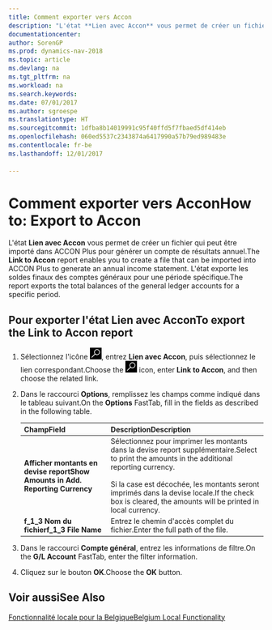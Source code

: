 ```yaml
---
title: Comment exporter vers Accon
description: "L'état **Lien avec Accon** vous permet de créer un fichier qui peut être importé dans ACCON Plus pour générer un compte de résultats annuel. L'état exporte les soldes finaux des comptes généraux pour une période spécifique."
documentationcenter: 
author: SorenGP
ms.prod: dynamics-nav-2018
ms.topic: article
ms.devlang: na
ms.tgt_pltfrm: na
ms.workload: na
ms.search.keywords: 
ms.date: 07/01/2017
ms.author: sgroespe
ms.translationtype: HT
ms.sourcegitcommit: 1dfba8b14019991c95f40ffd5f7fbaed5df414eb
ms.openlocfilehash: 060ed5537c2343874a6417990a57b79ed989483e
ms.contentlocale: fr-be
ms.lasthandoff: 12/01/2017

---
```

# <a name="how-to-export-to-accon"></a><span data-ttu-id="11085-104">Comment exporter vers Accon</span><span class="sxs-lookup"><span data-stu-id="11085-104">How to: Export to Accon</span></span>
<span data-ttu-id="11085-105">L'état **Lien avec Accon** vous permet de créer un fichier qui peut être importé dans ACCON Plus pour générer un compte de résultats annuel.</span><span class="sxs-lookup"><span data-stu-id="11085-105">The **Link to Accon** report enables you to create a file that can be imported into ACCON Plus to generate an annual income statement.</span></span> <span data-ttu-id="11085-106">L'état exporte les soldes finaux des comptes généraux pour une période spécifique.</span><span class="sxs-lookup"><span data-stu-id="11085-106">The report exports the total balances of the general ledger accounts for a specific period.</span></span>  

## <a name="to-export-the-link-to-accon-report"></a><span data-ttu-id="11085-107">Pour exporter l'état Lien avec Accon</span><span class="sxs-lookup"><span data-stu-id="11085-107">To export the Link to Accon report</span></span>  

1.  <span data-ttu-id="11085-108">Sélectionnez l'icône ![Rechercher une page ou un état](../../media/ui-search/search_small.png "icône Rechercher une page ou un état"), entrez **Lien avec Accon**, puis sélectionnez le lien correspondant.</span><span class="sxs-lookup"><span data-stu-id="11085-108">Choose the ![Search for Page or Report](../../media/ui-search/search_small.png "Search for Page or Report icon") icon, enter **Link to Accon**, and then choose the related link.</span></span>  
2.  <span data-ttu-id="11085-109">Dans le raccourci **Options**, remplissez les champs comme indiqué dans le tableau suivant.</span><span class="sxs-lookup"><span data-stu-id="11085-109">On the **Options** FastTab, fill in the fields as described in the following table.</span></span>  

    |<span data-ttu-id="11085-110">Champ</span><span class="sxs-lookup"><span data-stu-id="11085-110">Field</span></span>|<span data-ttu-id="11085-111">Description</span><span class="sxs-lookup"><span data-stu-id="11085-111">Description</span></span>|  
    |---------------------------------|---------------------------------------|  
    |<span data-ttu-id="11085-112">**Afficher montants en devise report**</span><span class="sxs-lookup"><span data-stu-id="11085-112">**Show Amounts in Add. Reporting Currency**</span></span>|<span data-ttu-id="11085-113">Sélectionnez pour imprimer les montants dans la devise report supplémentaire.</span><span class="sxs-lookup"><span data-stu-id="11085-113">Select to print the amounts in the additional reporting currency.</span></span><br /><br /> <span data-ttu-id="11085-114">Si la case est décochée, les montants seront imprimés dans la devise locale.</span><span class="sxs-lookup"><span data-stu-id="11085-114">If the check box is cleared, the amounts will be printed in local currency.</span></span>|  
    |<span data-ttu-id="11085-115">**f_1_3 Nom du fichier**</span><span class="sxs-lookup"><span data-stu-id="11085-115">**f_1_3 File Name**</span></span>|<span data-ttu-id="11085-116">Entrez le chemin d'accès complet du fichier.</span><span class="sxs-lookup"><span data-stu-id="11085-116">Enter the full path of the file.</span></span>|  

3.  <span data-ttu-id="11085-117">Dans le raccourci **Compte général**, entrez les informations de filtre.</span><span class="sxs-lookup"><span data-stu-id="11085-117">On the **G/L Account** FastTab, enter the filter information.</span></span>  
4.  <span data-ttu-id="11085-118">Cliquez sur le bouton **OK**.</span><span class="sxs-lookup"><span data-stu-id="11085-118">Choose the **OK** button.</span></span>  

## <a name="see-also"></a><span data-ttu-id="11085-119">Voir aussi</span><span class="sxs-lookup"><span data-stu-id="11085-119">See Also</span></span>  
 [<span data-ttu-id="11085-120">Fonctionnalité locale pour la Belgique</span><span class="sxs-lookup"><span data-stu-id="11085-120">Belgium Local Functionality</span></span>](belgium-local-functionality.md)

